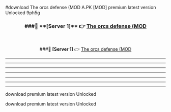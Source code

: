 #download The orcs defense (MOD A.PK [MOD] premium latest version Unlocked 9ph5g 



<div align="center">
<h3>###🔹 **[Server 1]** 👉 <a href="https://download1apk.web.app/">The orcs defense (MOD</a></h3><br>


###🔹 **[Server 1]** 👉 <a href="https://download1apk.web.app/">The orcs defense (MOD</a></h3>
</div>



----------------------------------------------------------

----------------------------------------------------------

----------------------------------------------------------

----------------------------------------------------------

----------------------------------------------------------

----------------------------------------------------------

----------------------------------------------------------

download premium latest version Unlocked

download premium latest version Unlocked
